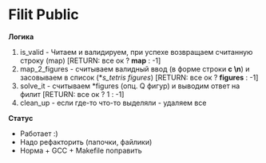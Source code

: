 # Filit Public

**Логика**
1. is_valid - Читаем и валидируем, при успехе возвращаем считанную строку (map)
[RETURN: все ок ? **map** : -1]
2. map_2_figures - считываем валидный ввод (в форме строки **с \n**) и засовываем в список (**s_tetris *figures**) 
[RETURN: все ок ? **figures** : -1]
3. solve_it - считываем *figures (опц. Q фигур) и выводим ответ на филит [RETURN: все ок ? 1 : -1]
4. clean_up - если где-то что-то выделяли - удаляем все

**Статус**
- Работает :)
- Надо рефакторить (папочки, файлики)
- Норма + GCC + Makefile поправить
